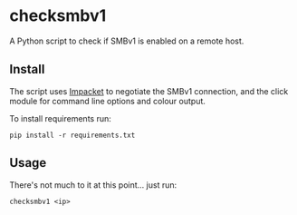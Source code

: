 # checksmbv1

A Python script to check if SMBv1 is enabled on a remote host.

## Install

The script uses [Impacket](https://github.com/CoreSecurity/impacket) to negotiate the SMBv1 connection, and the click module for command line options and colour output.

To install requirements run:

`pip install -r requirements.txt`

## Usage

There's not much to it at this point... just run:

`checksmbv1 <ip>`
